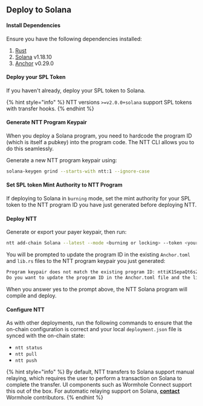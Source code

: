 ## Deploy to Solana 

#### Install Dependencies

Ensure you have the following dependencies installed:
1. [Rust](https://www.rust-lang.org/tools/install) 
2. [Solana](https://docs.solanalabs.com/cli/install) v1.18.10
3. [Anchor](https://www.anchor-lang.com/docs/installation) v0.29.0

#### Deploy your SPL Token

If you haven't already, deploy your SPL token to Solana.

{% hint style="info" %}
NTT versions `>=v2.0.0+solana` support SPL tokens with transfer hooks.
{% endhint %}

#### Generate NTT Program Keypair

When you deploy a Solana program, you need to hardcode the program ID (which is itself a pubkey) into the program code. The NTT CLI allows you to do this seamlessly.

Generate a new NTT program keypair using:
```bash
solana-keygen grind --starts-with ntt:1 --ignore-case
```

#### Set SPL token Mint Authority to NTT Program

If deploying to Solana in `burning` mode, set the mint authority for your SPL token to the NTT program ID you have just generated before deploying NTT.

#### Deploy NTT

Generate or export your payer keypair, then run:
```bash
ntt add-chain Solana --latest --mode <burning or locking> --token <your-SPL-token> --payer <your-keypair.json> --program-key <your-ntt-program-keypair.json>
```

You will be prompted to update the program ID in the existing `Anchor.toml` and `lib.rs` files to the NTT program keypair you just generated:

```bash
Program keypair does not match the existing program ID: nttiK1SepaQt6sZ4WGW5whvc9tEnGXGxuKeptcQPCcS
Do you want to update the program ID in the Anchor.toml file and the lib.rs file to <your-ntt-program-keypair>? [y/n]
```

When you answer yes to the prompt above, the NTT Solana program will compile and deploy.

#### Configure NTT

As with other deployments, run the following commands to ensure that the on-chain configuration is correct and your local `deployment.json` file is synced with the on-chain state:
- `ntt status`
- `ntt pull`
- `ntt push`

{% hint style="info" %}
By default, NTT transfers to Solana support manual relaying, which requires the user to perform a transaction on Solana to complete the transfer. UI components such as Wormhole Connect support this out of the box. For automatic relaying support on Solana, **[contact](https://forms.clickup.com/45049775/f/1aytxf-10244/JKYWRUQ70AUI99F32Q)** Wormhole contributors.
{% endhint %}
